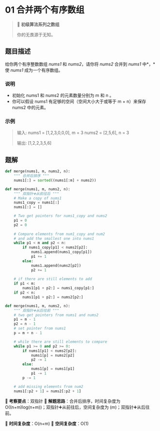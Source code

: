 # 01 合并两个有序数组

> 🌈 **初级算法系列之数组**
>
> 你的无畏源于无知。

## 题目描述

给你两个有序整数数组 *nums1* 和 *nums2*，请你将 *nums2* 合并到 *nums1* 中*，*使 *nums1* 成为一个有序数组。

### 说明

- 初始化 nums1 和 nums2 的元素数量分别为 m 和 n 。
- 你可以假设 nums1 有足够的空间（空间大小大于或等于 m + n）来保存 nums2 中的元素。

### 示例

> 输入:
> nums1 = [1,2,3,0,0,0], m = 3
> nums2 = [2,5,6],       n = 3
>
> 输出: [1,2,2,3,5,6]

## 题解

```python
def merge(nums1, m, nums2, n):
    """ 合并后排序 """
    nums1[:] = sorted((nums1[:m] + nums2))
```

```python
def merge(nums1, m, nums2, n):
    """ 双指针➕从前往后 """
    # Make a copy of nums1
    nums1_copy = nums1[:]
    nums1[:] = []

    # Two get pointers for nums1_copy and nums2
    p1 = 0
    p2 = 0
    
    # Compare elements from num1_copy and num2 
    # and add the smallest one into nums1
    while p1 < m and p2 < n:
        if nums1_copy[p1] < nums2[p2]:
            nums1.append(nums1_copy[p1])
            p1 += 1
        else:
            nums1.append(nums2[p2])
            p2 += 1
            
    # if there are still elements to add
    if p1 < m:
        nums1[p1 + p2:] = nums1_copy[p1:]
    if p2 < n:
        nums1[p1 + p2:] = nums2[p2:]
```

```python
def merge(nums1, m, nums2, n):
    """ 双指针➕从后往前 """
    # two get pointers from nums1 and nums2
    p1 = m - 1
    p2 = n - 1
    # set pointer from nums1
    p = m + n - 1

    # while there are still elements to compare
    while p1 >= 0 and p2 >= 0:
        if nums1[p1] < nums2[p2]:
            nums1[p] = nums2[p2]
            p2 -= 1
        else:
            nums1[p] = nums1[p1]
            p1 -= 1
        p -= 1

    # add missing elements from num2
    nums1[:p2 + 1] = nums2[:p2 + 1]
```

🍥 **考察要点**：双指针
🍬 **解题思路**：合并后排序，时间复杂度为 O((n+m)log(n+m))；双指针➕从前往后，空间复杂度为 (m)；双指针➕从后往前。

🍉 **时间复杂度**：O(n+m)
🍭 **空间复杂度**：O(1)
